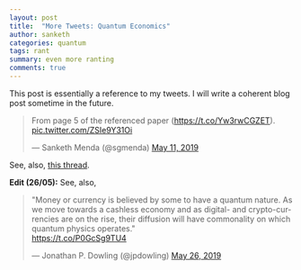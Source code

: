 ```yaml
---
layout: post
title:  "More Tweets: Quantum Economics"
author: sanketh
categories: quantum
tags: rant
summary: even more ranting
comments: true
---
```


This post is essentially a reference to my tweets. I will write a coherent blog post sometime in the future.

<blockquote class="twitter-tweet tw-align-center" data-lang="en"><p lang="en" dir="ltr">From page 5 of the referenced paper (<a href="https://t.co/Yw3rwCGZET">https://t.co/Yw3rwCGZET</a>). <a href="https://t.co/ZSIe9Y31Oi">pic.twitter.com/ZSIe9Y31Oi</a></p>&mdash; Sanketh Menda (@sgmenda) <a href="https://twitter.com/sgmenda/status/1127289744046600192?ref_src=twsrc%5Etfw">May 11, 2019</a></blockquote>
<script async src="https://platform.twitter.com/widgets.js" charset="utf-8"></script>

See, also, [this thread](https://twitter.com/sgmenda/status/1126907682626125824).

**Edit (26/05):** See, also, 

<blockquote class="twitter-tweet tw-align-center" data-lang="en"><p lang="en" dir="ltr">&quot;Money or currency is believed by some to have a quantum nature. As we move towards a cashless economy and as digital- and crypto-currencies are on the rise, their diffusion will have commonality on which quantum physics operates.&quot; <br> <a href="https://t.co/P0GcSg9TU4">https://t.co/P0GcSg9TU4</a></p>&mdash; Jonathan P. Dowling (@jpdowling) <a href="https://twitter.com/jpdowling/status/1132462366950600704?ref_src=twsrc%5Etfw">May 26, 2019</a></blockquote>
<script async src="https://platform.twitter.com/widgets.js" charset="utf-8"></script>
